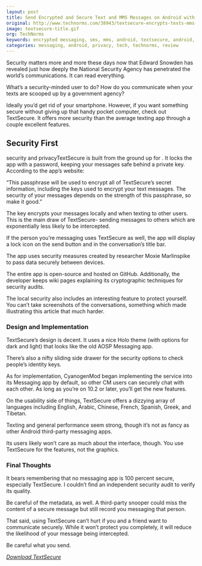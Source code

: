 ```yaml
---
layout: post
title: Send Encrypted and Secure Text and MMS Messages on Android with TextSecure
original: http://www.technorms.com/38943/textsecure-encrypts-texts-mms-on-android
image: textsecure-title.gif
org: TechNorms
keywords: encrypted messaging, sms, mms, android, textsecure, android, cyanogenmod
categories: messaging, android, privacy, tech, technorms, review
---
```


Security matters more and more these days now that Edward Snowden has revealed just how deeply the National Security Agency has penetrated the world’s communications. It can read everything.

<!--break-->

What’s a security-minded user to do? How do you communicate when your texts are scooped up by a government agency?

Ideally you’d get rid of your smartphone. However, if you want something secure without giving up that handy pocket computer, check out TextSecure. It offers more security than the average texting app through a couple excellent features.

## Security First

security and privacyTextSecure is built from the ground up for . It locks the app with a password, keeping your messages safe behind a private key. According to the app’s website:

“This passphrase will be used to encrypt all of TextSecure’s secret information, including the keys used to encrypt your text messages. The security of your messages depends on the strength of this passphrase, so make it good.”

The key encrypts your messages locally and when texting to other users. This is the main draw of TextSecure- sending messages to others which are exponentially less likely to be intercepted.

If the person you’re messaging uses TextSecure as well, the app will display a lock icon on the send button and in the conversation’s title bar.

The app uses security measures created by researcher Moxie Marlinspike to pass data securely between devices.

The entire app is open-source and hosted on GitHub. Additionally, the developer keeps wiki pages explaining its cryptographic techniques for security audits.

The local security also includes an interesting feature to protect yourself. You can’t take screenshots of the conversations, something which made illustrating this article that much harder.

### Design and Implementation

TextSecure’s design is decent. It uses a nice Holo theme (with options for dark and light) that looks like the old AOSP Messaging app.

There’s also a nifty sliding side drawer for the security options to check people’s identity keys.

As for implementation, CyanogenMod began implementing the service into its Messaging app by default, so other CM users can securely chat with each other. As long as you’re on 10.2 or later, you’ll get the new features.

On the usability side of things, TextSecure offers a dizzying array of languages including English, Arabic, Chinese, French, Spanish, Greek, and Tibetan.

Texting and general performance seem strong, though it’s not as fancy as other Android third-party messaging apps.

Its users likely won’t care as much about the interface, though. You use TextSecure for the features, not the graphics.

### Final Thoughts

It bears remembering that no messaging app is 100 percent secure, especially TextSecure. I couldn’t find an independent security audit to verify its quality.

Be careful of the metadata, as well. A third-party snooper could miss the content of a secure message but still record you messaging that person.

That said, using TextSecure can’t hurt if you and a friend want to communicate securely. While it won’t protect you completely, it will reduce the likelihood of your message being intercepted.

Be careful what you send.

[*Download TextSecure*](https://play.google.com/store/apps/details?id=org.thoughtcrime.securesms&hl=en)